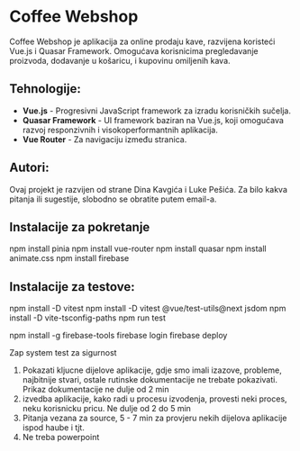 # Coffee Webshop

Coffee Webshop je aplikacija za online prodaju kave, razvijena koristeći Vue.js i Quasar Framework. Omogućava korisnicima pregledavanje proizvoda, dodavanje u košaricu, i kupovinu omiljenih kava.

## Tehnologije:

- **Vue.js** - Progresivni JavaScript framework za izradu korisničkih sučelja.
- **Quasar Framework** - UI framework baziran na Vue.js, koji omogućava razvoj responzivnih i visokoperformantnih aplikacija.
- **Vue Router** - Za navigaciju između stranica.

## Autori:

Ovaj projekt je razvijen od strane Dina Kavgića i Luke Pešića.
Za bilo kakva pitanja ili sugestije, slobodno se obratite putem email-a.

## Instalacije za pokretanje

npm install pinia
npm install vue-router
npm install quasar
npm install animate.css
npm install firebase

## Instalacije za testove:

npm install -D vitest
npm install -D vitest @vue/test-utils@next jsdom
npm install -D vite-tsconfig-paths
npm run test

npm install -g firebase-tools
firebase login
firebase deploy

Zap system test za sigurnost

1. Pokazati kljucne dijelove aplikacije, gdje smo imali izazove, probleme, najbitnije stvari,
   ostale rutinske dokumentacije ne trebate pokazivati. Prikaz dokumentacije ne dulje od 2 min
2. izvedba aplikacije, kako radi u procesu izvodenja, provesti neki proces, neku korisnicku pricu. Ne dulje od 2 do 5 min
3. Pitanja vezana za source, 5 - 7 min za provjeru nekih dijelova aplikacije ispod haube i tjt.
4. Ne treba powerpoint
